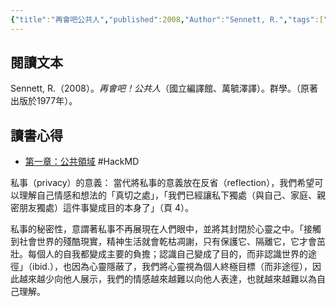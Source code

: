 ```yaml
---
{"title":"再會吧公共人","published":2008,"Author":"Sennett, R.","tags":["獨，書會","橋本書屋","Reading_Notes"],"status":"⚒️ Doing","dg-publish":true,"permalink":"/閱讀/孤獨系列讀書會/0524 主題三/再會吧公共人/","dgPassFrontmatter":true,"created":"2024-02-23T01:07:15.000+08:00","updated":"2025-05-06T00:59:53.813+08:00"}
---
```




## 閱讀文本

Sennett, R.（2008）。<font face=DFkai-SB><i>再會吧！公共人</i></font>（國立編譯館、萬毓澤譯）。群學。（原著出版於1977年）。
  

## 讀書心得



- [第一章：公共領域](https://hackmd.io/@treeple/rykiur_6P) #HackMD 





私事（privacy）的意義：
當代將私事的意義放在反省（reflection），我們希望可以理解自己情感和想法的「真切之處」，「<font face="DFkai-SB">我們已經讓私下獨處（與自己、家庭、親密朋友獨處）這件事變成目的本身了</font>」（頁 4）。

私事的秘密性，意謂著私事不再展現在人們眼中，並將其封閉於心靈之中。「<font  face="DFkai-SB">接觸到社會世界的殘酷現實，精神生活就會乾枯凋謝，只有保護它、隔離它，它才會茁壯。每個人的自我都變成主要的負擔；認識自己變成了目的，而非認識世界的途徑</font>」（ibid.），也因為心靈隱蔽了，我們將心靈視為個人終極目標（而非途徑），因此越來越少向他人展示，我們的情感越來越難以向他人表達，也就越來越難以為自己理解。




